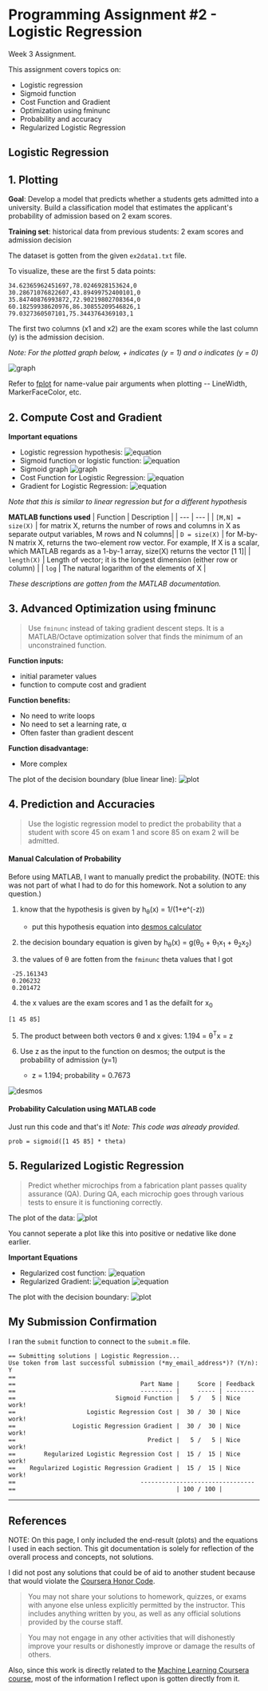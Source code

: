 # Programming Assignment #2 - Logistic Regression

Week 3 Assignment.

This assignment covers topics on:
- Logistic regression
- Sigmoid function
- Cost Function and Gradient
- Optimization using fminunc
- Probability and accuracy
- Regularized Logistic Regression

## Logistic Regression
## 1. Plotting
**Goal**: Develop a model that predicts whether a students gets admitted into a university. Build a classification model that estimates the applicant's probability of admission based on 2 exam scores.

**Training set**: historical data from previous students: 2 exam scores and admission decision

The dataset is gotten from the given `ex2data1.txt` file.

To visualize, these are the first 5 data points:
```
34.62365962451697,78.0246928153624,0
30.28671076822607,43.89499752400101,0
35.84740876993872,72.90219802708364,0
60.18259938620976,86.30855209546826,1
79.0327360507101,75.3443764369103,1
```
The first two columns (x1 and x2) are the exam scores while the last column (y) is the admission decision. 

*Note: For the plotted graph below, + indicates (y = 1) and o indicates (y = 0)*

![graph](1_ExamPlot.JPG)

Refer to [fplot](https://www.mathworks.com/help/matlab/ref/fplot.html) for name-value pair arguments when plotting -- LineWidth, MarkerFaceColor, etc.

## 2. Compute Cost and Gradient
**Important equations**
- Logistic regression hypothesis: 
![equation](2_LogRegHypothesis.JPG)
- Sigmoid function or logistic function: 
![equation](3_SigmoidFunction.JPG)
- Sigmoid graph
![graph](4_SigmoidGraph.JPG)
- Cost Function for Logistic Regression: 
![equation](5_CostFuncLogReg.JPG)
- Gradient for Logistic Regression: 
![equation](6_GradientLogReg.JPG)

*Note that this is similar to linear regression but for a different hypothesis*
 
**MATLAB functions used**
| Function | Description |
| --- | --- |
| `[M,N] = size(X)` | for matrix X, returns the number of rows and columns in X as separate output variables, M rows and N columns|
| `D = size(X)` | for M-by-N matrix X, returns the two-element row vector. For example, If X is a scalar, which MATLAB regards as a 1-by-1 array, size(X) returns the vector [1 1]|
| `length(X)` | Length of vector; it is the longest dimension (either row or column) |
| `log` | The natural logarithm of the elements of X |

*These descriptions are gotten from the MATLAB documentation.*

## 3. Advanced Optimization using fminunc
> Use `fminunc` instead of taking gradient descent steps. It is a MATLAB/Octave optimization solver that finds the minimum of an unconstrained function.

**Function inputs:** 
- initial parameter values
- function to compute cost and gradient 

**Function benefits:**
- No need to write loops
- No need to set a learning rate, α
- Often faster than gradient descent

**Function disadvantage:**
- More complex

The plot of the decision boundary (blue linear line):
![plot](7_DecisionBoundary.JPG)

## 4. Prediction and Accuracies
> Use the logistic regression model to predict the probability that a student with score 45 on exam 1 and score 85 on exam 2 will be admitted.

#### Manual Calculation of Probability
Before using MATLAB, I want to manually predict the probability. 
(NOTE: this was not part of what I had to do for this homework. Not a solution to any question.)

1. know that the hypothesis is given by h<sub>θ</sub>(x) = 1/(1+e^(-z))
    - put this hypothesis equation into [desmos calculator](https://www.desmos.com/calculator)

2. the decision boundary equation is given by h<sub>θ</sub>(x) = g(θ<sub>0</sub> + θ<sub>1</sub>x<sub>1</sub> + θ<sub>2</sub>x<sub>2</sub>)
3. the values of θ are fotten from the `fminunc` theta values that I got
```
 -25.161343 
 0.206232 
 0.201472 
```
4. the x values are the exam scores and 1 as the defailt for x<sub>0</sub>
```
[1 45 85]
```
5. The  product between both vectors θ and x gives: 1.194 = θ<sup>T</sup>x = z

6. Use z as the input to the function on desmos; the output is the probability of admission (y=1)
   -  z = 1.194; probability = 0.7673

![desmos](8_PredictPlot.JPG)

#### Probability Calculation using MATLAB code
Just run this code and that's it! 
*Note: This code was already provided.*
```
prob = sigmoid([1 45 85] * theta)
```

## 5. Regularized Logistic Regression
> Predict whether microchips from a fabrication plant passes quality assurance (QA). During QA, each microchip goes through various tests to ensure it is functioning correctly.

The plot of the data:
![plot](9_RegDataPlot.JPG)

You cannot seperate a plot like this into positive or nedative like done earlier.

**Important Equations**
- Regularized cost function:
![equation](10_RegCostFunc.JPG)
- Regularized Gradient:
![equation](11_RegGradient.JPG)
![equation](11b_RegGradient.JPG)

The plot with the decision boundary: 
![plot](12_RegDecisionBoundary.JPG)

## My Submission Confirmation
I ran the `submit` function to connect to the `submit.m` file.
```
== Submitting solutions | Logistic Regression...
Use token from last successful submission (*my_email_address*)? (Y/n): Y
== 
==                                   Part Name |     Score | Feedback
==                                   --------- |     ----- | --------
==                            Sigmoid Function |   5 /   5 | Nice work!
==                    Logistic Regression Cost |  30 /  30 | Nice work!
==                Logistic Regression Gradient |  30 /  30 | Nice work!
==                                     Predict |   5 /   5 | Nice work!
==        Regularized Logistic Regression Cost |  15 /  15 | Nice work!
==    Regularized Logistic Regression Gradient |  15 /  15 | Nice work!
==                                   --------------------------------
==                                             | 100 / 100 |
```


----------------------------
## References
NOTE: On this page, I only included the end-result (plots) and the equations I used in each section. This git documentation is solely for reflection of the overall process and concepts, not solutions. 

I did not post any solutions that could be of aid to another student because that would violate the [Coursera Honor Code](https://learner.coursera.help/hc/en-us/articles/209818863-Coursera-Honor-Code). 

> You may not share your solutions to homework, quizzes, or exams with anyone else unless explicitly permitted by the instructor. This includes anything written by you, as well as any official solutions provided by the course staff.

> You may not engage in any other activities that will dishonestly improve your results or dishonestly improve or damage the results of others.

Also, since this work is directly related to the [Machine Learning Coursera course](https://www.coursera.org/learn/machine-learning/home/welcome), most of the information I reflect upon is gotten directly from it.